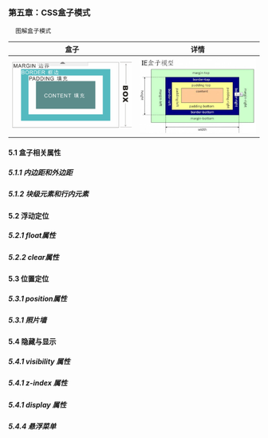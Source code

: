 ### 第五章：CSS盒子模式
      图解盒子模式
盒子        |  详情
:---------:|:---------:|
![](./doc/box.png) | ![](./doc/boxModel.png)

#### 5.1 盒子相关属性
##### 5.1.1 内边距和外边距
##### 5.1.2 块级元素和行内元素

#### 5.2 浮动定位
##### 5.2.1 float属性
##### 5.2.2 clear属性

#### 5.3 位置定位
##### 5.3.1 position属性 
##### 5.3.1 照片墙

#### 5.4 隐藏与显示
##### 5.4.1 visibility 属性
##### 5.4.1 z-index 属性
##### 5.4.1 display 属性
##### 5.4.4 悬浮菜单
